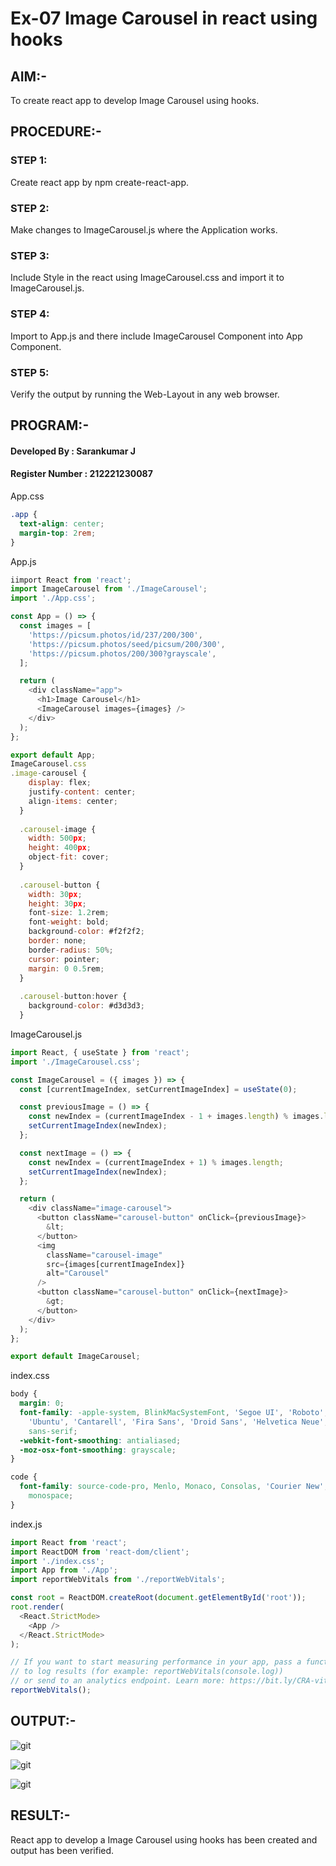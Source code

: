 # Ex-07 Image Carousel in react using hooks
## AIM:-
To create react app to develop Image Carousel using hooks.

## PROCEDURE:-
### STEP 1:
Create react app by npm create-react-app.

### STEP 2:
Make changes to ImageCarousel.js where the Application works.

### STEP 3:
Include Style in the react using ImageCarousel.css and import it to ImageCarousel.js.

### STEP 4:
Import to App.js and there include ImageCarousel Component into App Component.

### STEP 5:
Verify the output by running the Web-Layout in any web browser.

## PROGRAM:-
#### Developed By : Sarankumar J
#### Register Number : 212221230087
App.css
```css
.app {
  text-align: center;
  margin-top: 2rem;
}
```
App.js
```js
iimport React from 'react';
import ImageCarousel from './ImageCarousel';
import './App.css';

const App = () => {
  const images = [
    'https://picsum.photos/id/237/200/300',
    'https://picsum.photos/seed/picsum/200/300',
    'https://picsum.photos/200/300?grayscale',
  ];

  return (
    <div className="app">
      <h1>Image Carousel</h1>
      <ImageCarousel images={images} />
    </div>
  );
};

export default App;
ImageCarousel.css
.image-carousel {
    display: flex;
    justify-content: center;
    align-items: center;
  }
  
  .carousel-image {
    width: 500px;
    height: 400px;
    object-fit: cover;
  }
  
  .carousel-button {
    width: 30px;
    height: 30px;
    font-size: 1.2rem;
    font-weight: bold;
    background-color: #f2f2f2;
    border: none;
    border-radius: 50%;
    cursor: pointer;
    margin: 0 0.5rem;
  }
  
  .carousel-button:hover {
    background-color: #d3d3d3;
  }
  ```
ImageCarousel.js
```js
import React, { useState } from 'react';
import './ImageCarousel.css';

const ImageCarousel = ({ images }) => {
  const [currentImageIndex, setCurrentImageIndex] = useState(0);

  const previousImage = () => {
    const newIndex = (currentImageIndex - 1 + images.length) % images.length;
    setCurrentImageIndex(newIndex);
  };

  const nextImage = () => {
    const newIndex = (currentImageIndex + 1) % images.length;
    setCurrentImageIndex(newIndex);
  };

  return (
    <div className="image-carousel">
      <button className="carousel-button" onClick={previousImage}>
        &lt;
      </button>
      <img
        className="carousel-image"
        src={images[currentImageIndex]}
        alt="Carousel"
      />
      <button className="carousel-button" onClick={nextImage}>
        &gt;
      </button>
    </div>
  );
};

export default ImageCarousel;
```
index.css
```css
body {
  margin: 0;
  font-family: -apple-system, BlinkMacSystemFont, 'Segoe UI', 'Roboto', 'Oxygen',
    'Ubuntu', 'Cantarell', 'Fira Sans', 'Droid Sans', 'Helvetica Neue',
    sans-serif;
  -webkit-font-smoothing: antialiased;
  -moz-osx-font-smoothing: grayscale;
}

code {
  font-family: source-code-pro, Menlo, Monaco, Consolas, 'Courier New',
    monospace;
}
```
index.js
```js
import React from 'react';
import ReactDOM from 'react-dom/client';
import './index.css';
import App from './App';
import reportWebVitals from './reportWebVitals';

const root = ReactDOM.createRoot(document.getElementById('root'));
root.render(
  <React.StrictMode>
    <App />
  </React.StrictMode>
);

// If you want to start measuring performance in your app, pass a function
// to log results (for example: reportWebVitals(console.log))
// or send to an analytics endpoint. Learn more: https://bit.ly/CRA-vitals
reportWebVitals();
```
## OUTPUT:-
![git](./op1.png)

![git](./op2.png)

![git](./op3.png)
## RESULT:-
React app to develop a Image Carousel using hooks has been created and output has been verified.
